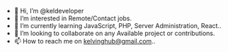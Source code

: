 - 👋 Hi, I’m @keldeveloper
- 👀 I’m interested in Remote/Contact jobs.
- 🌱 I’m currently learning JavaScript, PHP, Server Administration, React..
- 💞️ I’m looking to collaborate on any Available project or contributions.
- 📫 How to reach me on kelvinghub@gmail.com..

<!---
keldeveloper/keldeveloper is a ✨ special ✨ repository because its `README.md` (this file) appears on your GitHub profile.
You can click the Preview link to take a look at your changes.
--->
